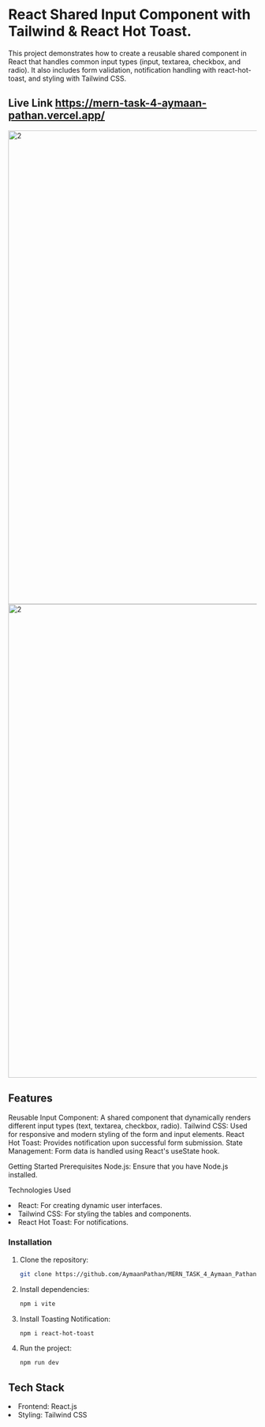 <h1>React Shared Input Component with Tailwind & React Hot Toast.</h1>

<span> This project demonstrates how to create a reusable shared component in React that handles common input types (input, textarea, checkbox, and radio). It also includes form validation, notification handling with react-hot-toast, and styling with Tailwind CSS.</span>

## Live Link https://mern-task-4-aymaan-pathan.vercel.app/


<img width="959" alt="2" src="https://github.com/user-attachments/assets/c3582cd1-cbbc-42b5-9d42-921fd18980fc">
<img width="959" alt="2" src="https://github.com/user-attachments/assets/40971e0c-eff0-48be-bc3e-0232440ece25">



## Features
Reusable Input Component: A shared component that dynamically renders different input types (text, textarea, checkbox, radio).
Tailwind CSS: Used for responsive and modern styling of the form and input elements.
React Hot Toast: Provides notification upon successful form submission.
State Management: Form data is handled using React's useState hook.


Getting Started
Prerequisites
Node.js: Ensure that you have Node.js installed.

Technologies Used
<li>React: For creating dynamic user interfaces.</li>

<li>Tailwind CSS: For styling the tables and components.</li>

<li>React Hot Toast: For notifications.</li>

### Installation

1. Clone the repository:

   ```bash
   git clone https://github.com/AymaanPathan/MERN_TASK_4_Aymaan_Pathan.git
   ````



2. Install dependencies:

    ```bash
    npm i vite
    ```

2. Install Toasting Notification:

    ```bash
    npm i react-hot-toast
    ```
    

4. Run the project:
    ```bash
   npm run dev
    ```


<h2>Tech Stack</h2>
<li>Frontend: React.js</li>
<li>Styling: Tailwind CSS</li>




